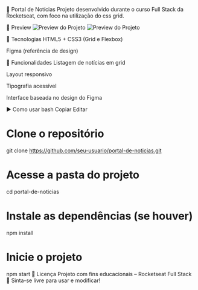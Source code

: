 📰 Portal de Notícias
Projeto desenvolvido durante o curso Full Stack da Rocketseat, com foco na utilização do css grid.

📸 Preview
![Preview do Projeto](./assets/print/print1.jpeg.png)
![Preview do Projeto](./assets/print/print2.jpeg.png)

🚀 Tecnologias
HTML5 + CSS3 (Grid e Flexbox)

Figma (referência de design)

🎯 Funcionalidades
Listagem de notícias em grid

Layout responsivo

Tipografia acessível

Interface baseada no design do Figma

▶️ Como usar
bash
Copiar
Editar

# Clone o repositório

git clone https://github.com/seu-usuario/portal-de-noticias.git

# Acesse a pasta do projeto

cd portal-de-noticias

# Instale as dependências (se houver)

npm install

# Inicie o projeto

npm start
📄 Licença
Projeto com fins educacionais – Rocketseat Full Stack 🚀
Sinta-se livre para usar e modificar!
